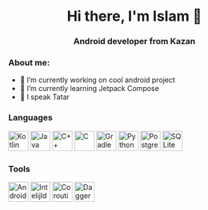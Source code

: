 <div id="header" align="center">
  <h1>Hi there, I'm Islam 👋</h1>
  <h3>Android developer from Kazan</h3>
</div>

### About me:
- 🔭 I’m currently working on cool android project
- 🌱 I’m currently learning Jetpack Compose
- 💬 I speak Tatar

### Languages
<p>
  <img src="https://cdn.jsdelivr.net/gh/devicons/devicon@latest/icons/kotlin/kotlin-original.svg" title="Kotlin" width="40" height="40" />
  <img src="https://cdn.jsdelivr.net/gh/devicons/devicon@latest/icons/java/java-original.svg" title="Java" width="40" height="40" />
  <img src="https://cdn.jsdelivr.net/gh/devicons/devicon@latest/icons/cplusplus/cplusplus-original.svg" title="C++" width="40" height="40" />
  <img src="https://cdn.jsdelivr.net/gh/devicons/devicon@latest/icons/c/c-original.svg" title="C" width="40" height="40" />
  <img src="https://cdn.jsdelivr.net/gh/devicons/devicon@latest/icons/gradle/gradle-original.svg" title="Gradle" width="40" height="40" />
  <img src="https://cdn.jsdelivr.net/gh/devicons/devicon@latest/icons/python/python-original.svg" title="Python" width="40" height="40" />
  <img src="https://cdn.jsdelivr.net/gh/devicons/devicon@latest/icons/postgresql/postgresql-original.svg" title="PostgreSQL" width="40" height="40" />
  <img src="https://cdn.jsdelivr.net/gh/devicons/devicon@latest/icons/sqlite/sqlite-original.svg" title="SQLite" width="40" height="40" />
</p>

### Tools
<p>
  <img src="https://cdn.jsdelivr.net/gh/devicons/devicon@latest/icons/androidstudio/androidstudio-original.svg" title="AndroidStudio" width="40" height="40" />
  <img src="https://cdn.jsdelivr.net/gh/devicons/devicon@latest/icons/intellij/intellij-original.svg" title="IntelijIdea" width="40" height="40" />
  <img src="https://github.com/user-attachments/assets/e8c00db4-869e-4685-8f7d-1c5cfe5bf72d" title="Coroutines" width="40" height="40" />
  <img src="https://github.com/user-attachments/assets/6c1e8564-317f-4a9b-946d-b1b22bd957c4" title="Dagger" width="40" height="40" />
</p>
